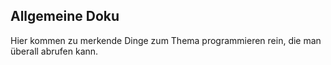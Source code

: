 Allgemeine Doku
---------------
Hier kommen zu merkende Dinge zum Thema programmieren rein, die man überall abrufen kann.

